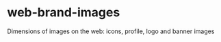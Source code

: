 web-brand-images
================

Dimensions of images on the web: icons, profile, logo and banner images
